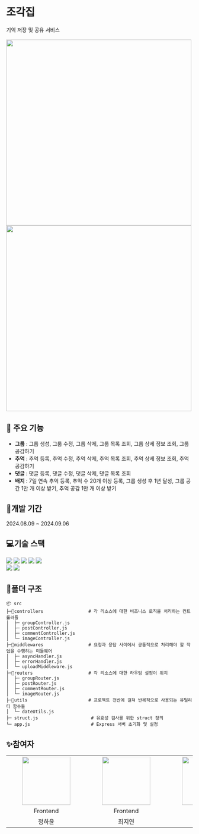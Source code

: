 # 조각집
기억 저장 및 공유 서비스<br/> <br/>
<img src="https://github.com/user-attachments/assets/51e79810-5dc0-49d3-be78-a3c2f01d3b6e" height="500">
<img src="https://github.com/user-attachments/assets/76a0611b-9496-4a32-9fb8-e80de4fb43ca" height="500">

## 🔧 주요 기능
- **그룹** : 그룹 생성, 그룹 수정, 그룹 삭제, 그룹 목록 조회, 그룹 상세 정보 조회, 그룹 공감하기
- **추억** : 추억 등록, 추억 수정, 추억 삭제, 추억 목록 조회, 추억 상세 정보 조회, 추억 공감하기
- **댓글** : 댓글 등록, 댓글 수정, 댓글 삭제, 댓글 목록 조회
- **배지** : 7일 연속 추억 등록, 추억 수 20개 이상 등록, 그룹 생성 후 1년 달성, 그룹 공간 1만 개 이상 받기, 추억 공감 1만 개 이상 받기

## 📆개발 기간
2024.08.09 ~ 2024.09.06
## 💻기술 스택
<img src="https://img.shields.io/badge/node.js-339933?style=for-the-badge&logo=Node.js&logoColor=white">
<img src="https://img.shields.io/badge/express-000000?style=for-the-badge&logo=express&logoColor=white">
<img src="https://img.shields.io/badge/postgresql-4169E1?style=for-the-badge&logo=postgresql&logoColor=white">
<img src="https://img.shields.io/badge/render-000000?style=for-the-badge&logo=render&logoColor=white">
<img src="https://img.shields.io/badge/amazon s3-569A31?style=for-the-badge&logo=amazons3&logoColor=white">
<br/>
<img src="https://img.shields.io/badge/git-F05032?style=for-the-badge&logo=git&logoColor=white">
<img src="https://img.shields.io/badge/github-181717?style=for-the-badge&logo=github&logoColor=white">

## 📁폴더 구조

```plaintext
📦 src
├─📂controllers                 # 각 리소스에 대한 비즈니스 로직을 처리하는 컨트롤러들
│  ├─ groupController.js
│  ├─ postController.js
│  ├─ commentController.js
│  └─ imageController.js
├─📂middlewares                 # 요청과 응답 사이에서 공통적으로 처리해야 할 작업을 수행하는 미들웨어
│  ├─ asyncHandler.js            
│  ├─ errorHandler.js            
│  └─ uploadMiddleware.js        
├─📂routers                     # 각 리소스에 대한 라우팅 설정이 위치
│  ├─ groupRouter.js
│  ├─ postRouter.js
│  ├─ commentRouter.js
│  └─ imageRouter.js
├─📂utils                       # 프로젝트 전반에 걸쳐 반복적으로 사용되는 유틸리티 함수들
│  └─ dateUtils.js
├─ struct.js                    # 유효성 검사를 위한 struct 정의
└─ app.js                       # Express 서버 초기화 및 설정
```
## ✨참여자

<table align="center">
    <tr align="center">
        <td style="min-width: 200px;">
            <a href="https://github.com/sumhillj">
              <img src="https://github.com/sumhillj.png" width="130">
              <br />
              <b></b>
            </a>
        </td>
        <td style="min-width: 200px;">
            <a href="https://github.com/CHJIYEON">
              <img src="https://github.com/CHJIYEON.png" width="130">
              <br />
              <b></b>
            </a>
        </td>
        <td style="min-width: 200px;">
            <a href="https://github.com/yujeong430">
              <img src="https://github.com/yujeong430.png" width="130">
              <br />
              <b></b>
            </a>
        </td>
        <td style="min-width: 200px;">
            <a href="https://github.com/koreallama">
              <img src="https://github.com/koreallama.png" width="130">
              <br />
              <b></b>
            </a>
        </td>
    </tr>
       <tr align="center">
        <td>
            Frontend
        </td>
        <td>
            Frontend
        </td>
        <td>
            Backend
        </td>
        <td>
            Backend
        </td>
      </tr>
      <tr align="center">
        <td>
            정하윤
        </td>
        <td>
            최지연
        </td>
        <td>
            박유정
        </td>
        <td>
            최종윤
        </td>
    </tr>
</table>